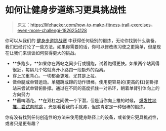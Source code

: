 # 如何让健身步道练习更具挑战性

> 原文：<https://lifehacker.com/how-to-make-fitness-trail-exercises-even-more-challengi-1826254128>

你可以从我们的 [健身步道挑战赛](https://vitals.lifehacker.com/find-a-fitness-trail-and-exercise-like-its-1992-1825718545) 中获得任何级别的锻炼，无论你找到什么装备。我们已经讨论了一些方法，如果你需要的话，你可以修改练习使之更简单，但是现在让我们来谈谈如何获得更大的挑战。



*   **多跑步。**如果你在两站之间步行或慢跑，试着跑得更快。如果两个站离得很近，每隔几个站就离开小路跑一段额外的距离。
*   穿上加重背心。一切都会更难，尤其是上拉。
*   做单腿或单臂运动。单腿跳或蹲的动作很棒。使用更容易的(更高的杠)俯卧撑站来尝试单臂俯卧撑。通过在不同的高度抓住一对吊环，朝着单臂引体向上的方向努力
*   **蘸啤酒花。**在双杠之间做一个下潜，但是当你向上推的时候， [爆发性地推，尝试向前跳](https://www.youtube.com/watch?v=NNvDjex-oEk) 。光是看着我的手就疼，但这肯定是一种很棒的锻炼。

你有没有找到任何创造性的方法来使用健身路径上的设备，或者使它更具挑战性，或者只是更有趣？